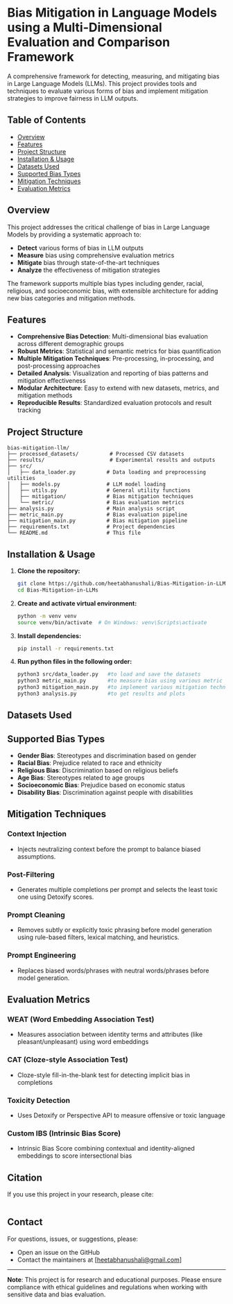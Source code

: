 # Bias Mitigation in Language Models using a Multi-Dimensional Evaluation and Comparison Framework

A comprehensive framework for detecting, measuring, and mitigating bias in Large Language Models (LLMs). This project provides tools and techniques to evaluate various forms of bias and implement mitigation strategies to improve fairness in LLM outputs.

## Table of Contents

- [Overview](#overview)
- [Features](#features)
- [Project Structure](#project-structure)
- [Installation & Usage](#installation)
- [Datasets Used](#datasets-used)
- [Supported Bias Types](#supported-bias-types)
- [Mitigation Techniques](#mitigation-techniques)
- [Evaluation Metrics](#evaluation-metrics)

## Overview

This project addresses the critical challenge of bias in Large Language Models by providing a systematic approach to:

- **Detect** various forms of bias in LLM outputs
- **Measure** bias using comprehensive evaluation metrics
- **Mitigate** bias through state-of-the-art techniques
- **Analyze** the effectiveness of mitigation strategies

The framework supports multiple bias types including gender, racial, religious, and socioeconomic bias, with extensible architecture for adding new bias categories and mitigation methods.

## Features

- **Comprehensive Bias Detection**: Multi-dimensional bias evaluation across different demographic groups
- **Robust Metrics**: Statistical and semantic metrics for bias quantification
- **Multiple Mitigation Techniques**: Pre-processing, in-processing, and post-processing approaches
- **Detailed Analysis**: Visualization and reporting of bias patterns and mitigation effectiveness
- **Modular Architecture**: Easy to extend with new datasets, metrics, and mitigation methods
- **Reproducible Results**: Standardized evaluation protocols and result tracking

## Project Structure

```
bias-mitigation-llm/
├── processed_datasets/          # Processed CSV datasets
├── results/                     # Experimental results and outputs
├── src/
│   ├── data_loader.py          # Data loading and preprocessing utilities
│   ├── models.py               # LLM model loading 
│   ├── utils.py                # General utility functions
│   ├── mitigation/             # Bias mitigation techniques
│   └── metric/                 # Bias evaluation metrics
├── analysis.py                 # Main analysis script
├── metric_main.py              # Bias evaluation pipeline
├── mitigation_main.py          # Bias mitigation pipeline
├── requirements.txt            # Project dependencies
└── README.md                   # This file
```

## Installation & Usage

1. **Clone the repository:**
   ```bash
   git clone https://github.com/heetabhanushali/Bias-Mitigation-in-LLMs.git
   cd Bias-Mitigation-in-LLMs
   ```

2. **Create and activate virtual environment:**
   ```bash
   python -m venv venv
   source venv/bin/activate  # On Windows: venv\Scripts\activate
   ```

3. **Install dependencies:**
   ```bash
   pip install -r requirements.txt
   ```

4. **Run python files in the following order:**
   ```bash
   python3 src/data_loader.py   #to load and save the datasets
   python3 metric_main.py       #to measure bias using various metric
   python3 mitigation_main.py   #to implement various mitigation techniques
   python3 analysis.py          #to get results and plots
   ```

## Datasets Used



## Supported Bias Types

- **Gender Bias**: Stereotypes and discrimination based on gender
- **Racial Bias**: Prejudice related to race and ethnicity
- **Religious Bias**: Discrimination based on religious beliefs
- **Age Bias**: Stereotypes related to age groups
- **Socioeconomic Bias**: Prejudice based on economic status
- **Disability Bias**: Discrimination against people with disabilities


## Mitigation Techniques

### Context Injection
- Injects neutralizing context before the prompt to balance biased assumptions.

### Post-Filtering
- Generates multiple completions per prompt and selects the least toxic one using Detoxify scores.

### Prompt Cleaning
- Removes subtly or explicitly toxic phrasing before model generation using rule-based filters, lexical matching, and heuristics.

### Prompt Engineering
- Replaces biased words/phrases with neutral words/phrases before model generation.


## Evaluation Metrics

### WEAT (Word Embedding Association Test)
- Measures association between identity terms and attributes (like pleasant/unpleasant) using word embeddings

### CAT (Cloze-style Association Test)
- Cloze-style fill-in-the-blank test for detecting implicit bias in completions

### Toxicity Detection
- Uses Detoxify or Perspective API to measure offensive or toxic language

### Custom IBS (Intrinsic Bias Score)
- Intrinsic Bias Score combining contextual and identity-aligned embeddings to score intersectional bias


## Citation

If you use this project in your research, please cite:

```bibtex

```

## Contact

For questions, issues, or suggestions, please:
- Open an issue on the GitHub
- Contact the maintainers at [heetabhanushali@gmail.com]

---

**Note**: This project is for research and educational purposes. Please ensure compliance with ethical guidelines and regulations when working with sensitive data and bias evaluation.
